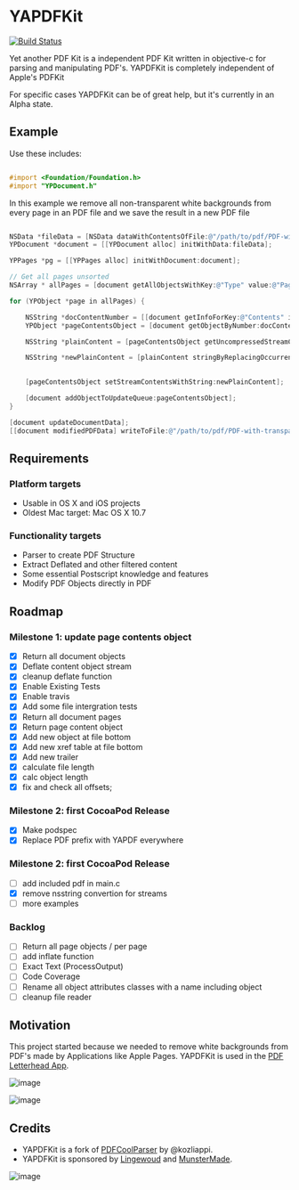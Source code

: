 #  YAPDFKit

[![Build
Status](https://travis-ci.org/mipmip/YAPDFKit.svg?branch=master)](https://travis-ci.org/mipmip/YAPDFKit)

Yet another PDF Kit is a independent PDF Kit written in objective-c for
parsing and manipulating PDF's. YAPDFKit is completely independent of Apple's PDFKit

For specific cases YAPDFKit can be of great help, but it's currently in an Alpha state.

## Example

Use these includes:

```objective-c

#import <Foundation/Foundation.h>
#import "YPDocument.h"
```

In this example we remove all non-transparent white backgrounds from every page in an 
PDF file and we save the result in a new PDF file

```objective-c

NSData *fileData = [NSData dataWithContentsOfFile:@"/path/to/pdf/PDF-with-non-transparent-background.pdf"];
YPDocument *document = [[YPDocument alloc] initWithData:fileData];

YPPages *pg = [[YPPages alloc] initWithDocument:document];

// Get all pages unsorted
NSArray * allPages = [document getAllObjectsWithKey:@"Type" value:@"Page"];

for (YPObject *page in allPages) {

    NSString *docContentNumber = [[document getInfoForKey:@"Contents" inObject:[page getObjectNumber]] getReferenceNumber];
    YPObject *pageContentsObject = [document getObjectByNumber:docContentNumber];

    NSString *plainContent = [pageContentsObject getUncompressedStreamContents];

    NSString *newPlainContent = [plainContent stringByReplacingOccurrencesOfString:@"0 0 595 842 re W n /Cs1 cs 1 1 1 sc"
                                                                        withString:@"0 0 000 000 re W n /Cs1 cs 1 1 1 sc"];

    [pageContentsObject setStreamContentsWithString:newPlainContent];

    [document addObjectToUpdateQueue:pageContentsObject];
}

[document updateDocumentData];
[[document modifiedPDFData] writeToFile:@"/path/to/pdf/PDF-with-transparent-background.pdf" atomically:YES];
```

## Requirements

### Platform targets

- Usable in OS X and iOS projects
- Oldest Mac target: Mac OS X 10.7

### Functionality targets

- Parser to create PDF Structure
- Extract Deflated and other filtered content
- Some essential Postscript knowledge and features
- Modify PDF Objects directly in PDF

## Roadmap

### Milestone 1: update page contents object

- [x] Return all document objects
- [x] Deflate content object stream
- [x] cleanup deflate function
- [x] Enable Existing Tests
- [x] Enable travis
- [x] Add some file intergration tests
- [x] Return all document pages
- [x] Return page content object
- [x] Add new object at file bottom
- [x] Add new xref table at file bottom
- [x] Add new trailer
- [x] calculate file length
- [x] calc object length
- [x] fix and check all offsets;

### Milestone 2: first CocoaPod Release
- [x] Make podspec
- [x] Replace PDF prefix with YAPDF everywhere

### Milestone 2: first CocoaPod Release
- [ ] add included pdf in main.c
- [x] remove nsstring convertion for streams
- [ ] more examples

### Backlog
- [ ] Return all page objects / per page
- [ ] add inflate function
- [ ] Exact Text (ProcessOutput)
- [ ] Code Coverage
- [ ] Rename all object attributes classes with a name including object
- [ ] cleanup file reader

## Motivation
This project started because we needed to remove white
backgrounds from PDF's made by Applications like Apple Pages. YAPDFKit
is used in the [PDF Letterhead App](http://pdfletterhead.net).

![image](http://picdrop.t3lab.com/DXf3SaNc8d.png)

![image](http://picdrop.t3lab.com/cAobHdySJ6.png)

## Credits
- YAPDFKit is a fork of [PDFCoolParser](https://github.com/kozliappi/PDFCoolParser) by @kozliappi.
- YAPDFKit is sponsored by [Lingewoud](http://lingewoud.com) and [MunsterMade](http://munstermade.com).

![image](http://picdrop.t3lab.com/yCWqnH5FWq.png)
